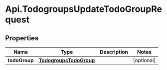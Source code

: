 # Api.TodogroupsUpdateTodoGroupRequest

## Properties
Name | Type | Description | Notes
------------ | ------------- | ------------- | -------------
**todoGroup** | [**TodogroupsTodoGroup**](TodogroupsTodoGroup.md) |  | [optional] 


